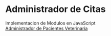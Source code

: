 # Administrador de Citas
Implementacion de Modulos en JavaScript  
[Administrador de Pacientes Veterinaria](https://curious-sundae-1e3e40.netlify.app)
